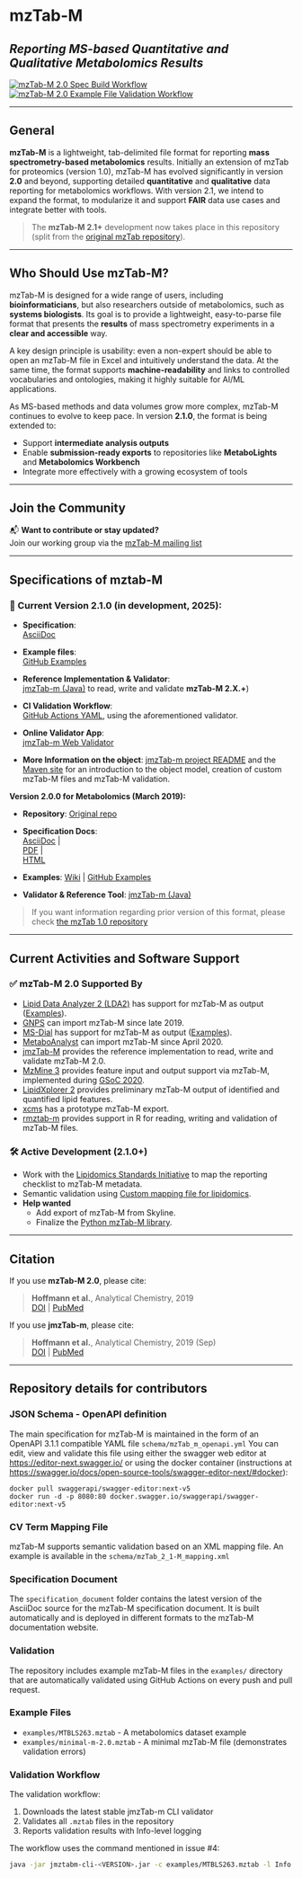 # mzTab-M

## *Reporting MS-based Quantitative and Qualitative Metabolomics Results*

[![mzTab-M 2.0 Spec Build
Workflow](https://github.com/HUPO-PSI/mzTab-M/actions/workflows/ci.yml/badge.svg)](https://github.com/HUPO-PSI/mzTab-M/actions/workflows/ci.yml)
[![mzTab-M 2.0 Example File Validation
Workflow](https://github.com/HUPO-PSI/mzTab-M/actions/workflows/validate-mztab.yml/badge.svg)](https://github.com/HUPO-PSI/mzTab-M/actions/workflows/validate-mztab.yml)

--------------------------------------------------------------------------------

## General

**mzTab-M** is a lightweight, tab-delimited file format for reporting **mass
spectrometry-based metabolomics** results. Initially an extension of mzTab for
proteomics (version 1.0), mzTab-M has evolved significantly in version **2.0**
and beyond, supporting detailed **quantitative** and **qualitative** data
reporting for metabolomics workflows. With version 2.1, we intend to expand the
format, to modularize it and support **FAIR** data use cases and integrate
better with tools.

> The **mzTab-M 2.1+** development now takes place in this repository (split
> from the [original mzTab repository](https://github.com/HUPO-PSI/mzTab)).

--------------------------------------------------------------------------------

## Who Should Use mzTab-M?

mzTab-M is designed for a wide range of users, including **bioinformaticians**,
but also researchers outside of metabolomics, such as **systems biologists**.
Its goal is to provide a lightweight, easy-to-parse file format that presents
the **results** of mass spectrometry experiments in a **clear and accessible**
way.

A key design principle is usability: even a non-expert should be able to open an
mzTab-M file in Excel and intuitively understand the data. At the same time, the
format supports **machine-readability** and links to controlled vocabularies and
ontologies, making it highly suitable for AI/ML applications.

As MS-based methods and data volumes grow more complex, mzTab-M continues to
evolve to keep pace. In version **2.1.0**, the format is being extended to:

-   Support **intermediate analysis outputs**
-   Enable **submission-ready exports** to repositories like **MetaboLights**
    and **Metabolomics Workbench**
-   Integrate more effectively with a growing ecosystem of tools

--------------------------------------------------------------------------------

## Join the Community

📬 **Want to contribute or stay updated?**\
Join our working group via the [mzTab-M mailing
list](https://lists.cebitec.uni-bielefeld.de/mailman3/postorius/lists/mztabm.cebitec.uni-bielefeld.de/)

--------------------------------------------------------------------------------

## Specifications of mztab-M

### 🔧 Current Version 2.1.0 (in development, 2025):

-   **Specification**:\
    [AsciiDoc](https://github.com/HUPO-PSI/mzTab-M/blob/main/specification_documents/mzTab_format_specification_2_1-M.adoc)

-   **Example files**:\
    [GitHub Examples](https://github.com/HUPO-PSI/mzTab-M/tree/main/examples)

-   **Reference Implementation & Validator**:\
    [jmzTab-m (Java)](https://github.com/lifs-tools/jmzTab-m) to read, write and
    validate **mzTab-M 2.X.+**)

-   **CI Validation Workflow**:\
    [GitHub Actions YAML](.github/workflows/validate-mztab.yml), using the
    aforementioned validator.

-   **Online Validator App**:\
    [jmzTab-m Web Validator](https://github.com/lifs-tools/jmzTab-m-webapp)

-   **More Information on the object**: [jmzTab-m project
    README](https://github.com/lifs-tools/jmzTab-M) and the [Maven
    site](https://lifs-tools.github.io/jmzTab-m/) for an introduction to the
    object model, creation of custom mzTab-M files and mzTab-M validation.

**Version 2.0.0 for Metabolomics (March 2019):**

-   **Repository**: [Original repo](https://github.com/HUPO-PSI/mzTab)

-   **Specification Docs**:\
    [AsciiDoc](https://github.com/HUPO-PSI/mzTab/blob/master/specification_document-releases/2_0-Metabolomics-Release/mzTab_format_specification_2_0-M_release.adoc)
    \|\
    [PDF](http://hupo-psi.github.io/mzTab/2_0-metabolomics-release/mzTab_format_specification_2_0-M_release.pdf)
    \|\
    [HTML](http://hupo-psi.github.io/mzTab/2_0-metabolomics-release/mzTab_format_specification_2_0-M_release.html)

-   **Examples**: [Wiki](../../wiki/Examples) \| [GitHub
    Examples](https://github.com/HUPO-PSI/mzTab/tree/master/examples/2_0-Metabolomics_Release)

-   **Validator & Reference Tool**: [jmzTab-m
    (Java)](https://github.com/lifs-tools/jmzTab-m)

> If you want information regarding prior version of this format, please check
> [the mzTab 1.0 repository](https://github.com/HUPO-PSI/mzTab)

--------------------------------------------------------------------------------

## Current Activities and Software Support

### ✅ mzTab-M 2.0 Supported By

-   [Lipid Data Analyzer 2
    (LDA2)](http://genome.tugraz.at/lda2/lda_description.shtml) has support for
    mzTab-M as output ([Examples](../../wiki/Examples)).
-   [GNPS](https://gnps.ucsd.edu/ProteoSAFe/static/gnps-splash.jsp) can import
    mzTab-M since late 2019.
-   [MS-Dial](http://prime.psc.riken.jp/Metabolomics_Software/MS-DIAL/) has
    support for mzTab-M as output ([Examples](../../wiki/Examples)).
-   [MetaboAnalyst](https://www.metaboanalyst.ca/MetaboAnalyst/docs/Format.xhtml)
    can import mzTab-M since April 2020.
-   [jmzTab-M](https://github.com/lifs-tools/jmzTab-m) provides the reference
    implementation to read, write and validate mzTab-M 2.0.
-   [MzMine 3](https://mzmine.github.io) provides feature input and output
    support via mzTab-M, implemented during [GSoC
    2020](https://summerofcode.withgoogle.com/organizations).
-   [LipidXplorer 2](https://github.com/lifs-tools/lipidxplorer) provides
    preliminary mzTab-M output of identified and quantified lipid features.
-   [xcms](https://github.com/sneumann/xcms) has a prototype mzTab-M export.
-   [rmztab-m](https://github.com/lifs-tools/rmztabm) provides support in R for
    reading, writing and validation of mzTab-M files.

### 🛠 Active Development (2.1.0+)

-   Work with the [Lipidomics Standards
    Initiative](https://lipidomics-standards-initiative.org/) to map the
    reporting checklist to mzTab-M metadata.
-   Semantic validation using [Custom mapping file for
    lipidomics](https://github.com/lipidomics-standards-initiative/).
-   **Help wanted**
    -   Add export of mzTab-M from Skyline.
    -   Finalize the [Python mzTab-M
        library](https://github.com/lifs-tools/pymzTab-m).

--------------------------------------------------------------------------------

## Citation

If you use **mzTab-M 2.0**, please cite:

> **Hoffmann et al.**, Analytical Chemistry, 2019\
> [DOI](https://pubs.acs.org/doi/10.1021/acs.analchem.8b04310) \|
> [PubMed](http://www.ncbi.nlm.nih.gov/pubmed/30688441)

If you use **jmzTab-m**, please cite:

> **Hoffmann et al.**, Analytical Chemistry, 2019 (Sep)\
> [DOI](https://pubs.acs.org/doi/10.1021/acs.analchem.9b01987) \|
> [PubMed](http://www.ncbi.nlm.nih.gov/pubmed/31525911)

--------------------------------------------------------------------------------

## Repository details for contributors

### JSON Schema - OpenAPI definition

The main specification for mzTab-M is maintained in the form of an OpenAPI 3.1.1
compatible YAML file `schema/mzTab_m_openapi.yml` You can edit, view and
validate this file using either the swagger web editor at
<https://editor-next.swagger.io/> or using the docker container (instructions at
<https://swagger.io/docs/open-source-tools/swagger-editor-next/#docker>):

```         
docker pull swaggerapi/swagger-editor:next-v5
docker run -d -p 8080:80 docker.swagger.io/swaggerapi/swagger-editor:next-v5
```

### CV Term Mapping File

mzTab-M supports semantic validation based on an XML mapping file. An example is
available in the `schema/mzTab_2_1-M_mapping.xml`

### Specification Document

The `specification_document` folder contains the latest version of the AsciiDoc
source for the mzTab-M specification document. It is built automatically and is
deployed in different formats to the mzTab-M documentation website.

### Validation

The repository includes example mzTab-M files in the `examples/` directory that
are automatically validated using GitHub Actions on every push and pull request.

### Example Files

-   `examples/MTBLS263.mztab` - A metabolomics dataset example
-   `examples/minimal-m-2.0.mztab` - A minimal mzTab-M file (demonstrates
    validation errors)

### Validation Workflow

The validation workflow:

1. Downloads the latest stable jmzTab-m CLI validator 
2. Validates all `.mztab` files in the repository 
3. Reports validation results with Info-level logging

The workflow uses the command mentioned in issue #4:

``` bash
java -jar jmztabm-cli-<VERSION>.jar -c examples/MTBLS263.mztab -l Info
```
